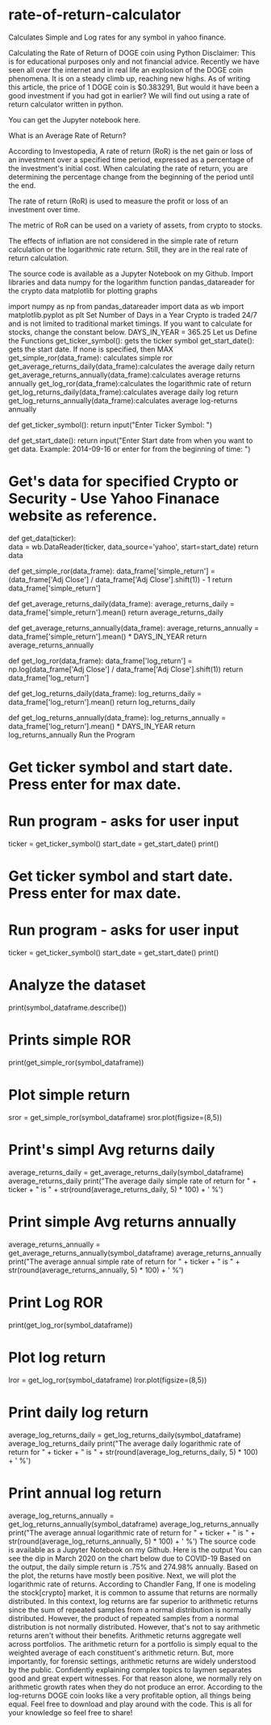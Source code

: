 # rate-of-return-calculator
Calculates Simple and Log rates for any symbol in yahoo finance. 

Calculating the Rate of Return of DOGE coin using Python
Disclaimer: This is for educational purposes only and not financial advice.
Recently we have seen all over the internet and in real life an explosion of the DOGE coin phenomena. It is on a steady climb up, reaching new highs. As of writing this article, the price of 1 DOGE coin is $0.383291, But would it have been a good investment if you had got in earlier? We will find out using a rate of return calculator written in python.

You can get the Jupyter notebook here.

What is an Average Rate of Return?

According to Investopedia, A rate of return (RoR) is the net gain or loss of an investment over a specified time period, expressed as a percentage of the investment's initial cost. When calculating the rate of return, you are determining the percentage change from the beginning of the period until the end.

The rate of return (RoR) is used to measure the profit or loss of an investment over time.

The metric of RoR can be used on a variety of assets, from crypto to stocks.

The effects of inflation are not considered in the simple rate of return calculation or the logarithmic rate return. Still, they are in the real rate of return calculation.

The source code is available as a Jupyter Notebook on my Github.
Import libraries and data
numpy for the logarithm function
pandas_datareader for the crypto data
matplotlib for plotting graphs

import numpy as np
from pandas_datareader import data as wb
import matplotlib.pyplot as plt
Set Number of Days in a Year
Crypto is traded 24/7 and is not limited to traditional market timings. If you want to calculate for stocks, change the constant below.
DAYS_IN_YEAR = 365.25
Let us Define the Functions
get_ticker_symbol(): gets the ticker symbol
get_start_date(): gets the start date. If none is specified, then MAX
get_simple_ror(data_frame): calculates simple ror
get_average_returns_daily(data_frame):calculates the average daily return
get_average_returns_annually(data_frame):calculates average returns annually
get_log_ror(data_frame):calculates the logarithmic rate of return
get_log_returns_daily(data_frame):calculates average daily log return
get_log_returns_annually(data_frame):calculates average log-returns annually

def get_ticker_symbol():
  return input("Enter Ticker Symbol: ")

def get_start_date():
  return input("Enter Start date from when you want to get data. Example: 2014-09-16 or enter for from the beginning of time: ")

# Get's data for specified Crypto or Security - Use Yahoo Finanace website as reference.
def get_data(ticker):  
  data = wb.DataReader(ticker, data_source='yahoo', start=start_date)
  return data

def get_simple_ror(data_frame):
  data_frame['simple_return'] = (data_frame['Adj Close'] / data_frame['Adj Close'].shift(1)) - 1
  return data_frame['simple_return']

def get_average_returns_daily(data_frame):
  average_returns_daily = data_frame['simple_return'].mean()
  return average_returns_daily

def get_average_returns_annually(data_frame):
  average_returns_annually = data_frame['simple_return'].mean() * DAYS_IN_YEAR
  return average_returns_annually

def get_log_ror(data_frame):
  data_frame['log_return'] = np.log(data_frame['Adj Close'] / data_frame['Adj Close'].shift(1))
  return data_frame['log_return']

def get_log_returns_daily(data_frame):
  log_returns_daily = data_frame['log_return'].mean()
  return log_returns_daily

def get_log_returns_annually(data_frame):
  log_returns_annually = data_frame['log_return'].mean() * DAYS_IN_YEAR
  return log_returns_annually
Run the Program
# Get ticker symbol and start date. Press enter for max date.
# Run program - asks for user input
ticker = get_ticker_symbol()
start_date = get_start_date()
print()
# Get ticker symbol and start date. Press enter for max date.
# Run program - asks for user input
ticker = get_ticker_symbol()
start_date = get_start_date()
print()
# Analyze the dataset
print(symbol_dataframe.describe())
# Prints simple ROR
print(get_simple_ror(symbol_dataframe))
# Plot simple return
sror = get_simple_ror(symbol_dataframe)
sror.plot(figsize=(8,5))
# Print's simpl Avg returns daily
average_returns_daily = get_average_returns_daily(symbol_dataframe)
average_returns_daily
print("The average daily simple rate of return for " + ticker + " is " 
      + str(round(average_returns_daily, 5) * 100) + ' %')
# Print simple Avg returns annually
average_returns_annually = get_average_returns_annually(symbol_dataframe)
average_returns_annually
print("The average annual simple rate of return for " + ticker + " is " 
      + str(round(average_returns_annually, 5) * 100) + ' %')
# Print Log ROR
print(get_log_ror(symbol_dataframe))
# Plot log return
lror = get_log_ror(symbol_dataframe)
lror.plot(figsize=(8,5))
# Print daily log return
average_log_returns_daily = get_log_returns_daily(symbol_dataframe)
average_log_returns_daily
print("The average daily logarithmic rate of return for " + ticker + " is " 
      + str(round(average_log_returns_daily, 5) * 100) + ' %')
# Print annual log return
average_log_returns_annually = get_log_returns_annually(symbol_dataframe)
average_log_returns_annually
print("The average annual logarithmic rate of return for " + ticker + " is " 
      + str(round(average_log_returns_annually, 5) * 100) + ' %')
The source code is available as a Jupyter Notebook on my Github.
Here is the output
You can see the dip in March 2020 on the chart below due to COVID-19
Based on the output, the daily simple return is .75% and 274.98% annually. Based on the plot, the returns have mostly been positive. Next, we will plot the logarithmic rate of returns.
According to Chandler Fang, If one is modeling the stock[crypto] market, it is common to assume that returns are normally distributed. In this context, log returns are far superior to arithmetic returns since the sum of repeated samples from a normal distribution is normally distributed. However, the product of repeated samples from a normal distribution is not normally distributed.
However, that's not to say arithmetic returns aren't without their benefits. Arithmetic returns aggregate well across portfolios. The arithmetic return for a portfolio is simply equal to the weighted average of each constituent's arithmetic return.
But, more importantly, for forensic settings, arithmetic returns are widely understood by the public. Confidently explaining complex topics to laymen separates good and great expert witnesses. For that reason alone, we normally rely on arithmetic growth rates when they do not produce an error.
According to the log-returns DOGE coin looks like a very profitable option, all things being equal. Feel free to download and play around with the code. This is all for your knowledge so feel free to share!
